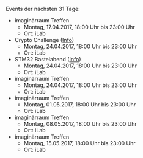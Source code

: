 Events der nächsten 31 Tage:

- imaginärraum Treffen
  - Montag, 17.04.2017, 18:00 Uhr bis 23:00 Uhr
  - Ort: iLab
- Crypto Challenge ([Info](https://imaginaerraum.de/wiki/Crypto_Challenge))
  - Montag, 24.04.2017, 18:00 Uhr bis 23:00 Uhr
  - Ort: iLab
- STM32 Bastelabend ([Info](https://imaginaerraum.de/wiki/STM32_Bastelabend))
  - Montag, 24.04.2017, 18:00 Uhr bis 23:00 Uhr
  - Ort: iLab
- imaginärraum Treffen
  - Montag, 24.04.2017, 18:00 Uhr bis 23:00 Uhr
  - Ort: iLab
- imaginärraum Treffen
  - Montag, 01.05.2017, 18:00 Uhr bis 23:00 Uhr
  - Ort: iLab
- imaginärraum Treffen
  - Montag, 08.05.2017, 18:00 Uhr bis 23:00 Uhr
  - Ort: iLab
- imaginärraum Treffen
  - Montag, 15.05.2017, 18:00 Uhr bis 23:00 Uhr
  - Ort: iLab
